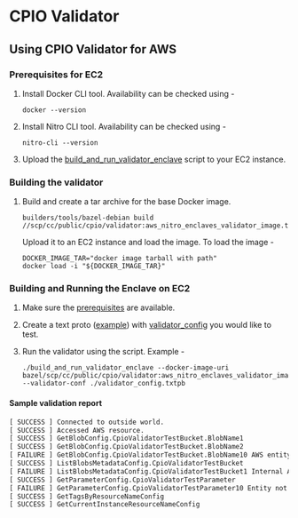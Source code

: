 # CPIO Validator

## Using CPIO Validator for AWS

### Prerequisites for EC2

1. Install Docker CLI tool. Availability can be checked using -

    ```shell
    docker --version
    ```

1. Install Nitro CLI tool. Availability can be checked using -

    ```shell
    nitro-cli --version
    ```

1. Upload the
   [build_and_run_validator_enclave](../scp/cc/public/cpio/validator/build_and_run_validator_enclave)
   script to your EC2 instance.

### Building the validator

1. Build and create a tar archive for the base Docker image.

    ```shell
    builders/tools/bazel-debian build //scp/cc/public/cpio/validator:aws_nitro_enclaves_validator_image.tar
    ```

    Upload it to an EC2 instance and load the image. To load the image -

    ```shell
    DOCKER_IMAGE_TAR="docker image tarball with path"
    docker load -i "${DOCKER_IMAGE_TAR}"
    ```

### Building and Running the Enclave on EC2

1. Make sure the [prerequisites](#prerequisites-for-ec2) are available.
1. Create a text proto ([example](../scp/cc/public/cpio/validator/validator_config.txtpb)) with
   [validator_config](../scp/cc/public/cpio/validator/proto/validator_config.proto) you would like
   to test.
1. Run the validator using the script. Example -

    ```shell
    ./build_and_run_validator_enclave --docker-image-uri bazel/scp/cc/public/cpio/validator:aws_nitro_enclaves_validator_image --validator-conf ./validator_config.txtpb
    ```

#### Sample validation report

```txt
[ SUCCESS ] Connected to outside world.
[ SUCCESS ] Accessed AWS resource.
[ SUCCESS ] GetBlobConfig.CpioValidatorTestBucket.BlobName1
[ SUCCESS ] GetBlobConfig.CpioValidatorTestBucket.BlobName2
[ FAILURE ] GetBlobConfig.CpioValidatorTestBucket.BlobName10 AWS entity not found
[ SUCCESS ] ListBlobsMetadataConfig.CpioValidatorTestBucket
[ FAILURE ] ListBlobsMetadataConfig.CpioValidatorTestBucket1 Internal AWS server error
[ SUCCESS ] GetParameterConfig.CpioValidatorTestParameter
[ FAILURE ] GetParameterConfig.CpioValidatorTestParameter10 Entity not found
[ SUCCESS ] GetTagsByResourceNameConfig
[ SUCCESS ] GetCurrentInstanceResourceNameConfig
```
